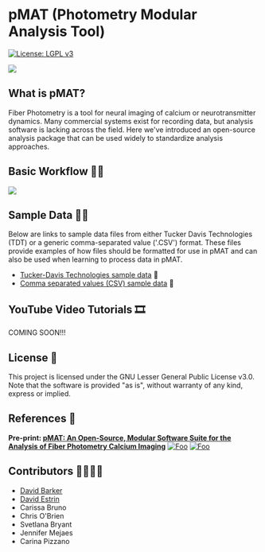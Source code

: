 # pMAT (Photometry Modular Analysis Tool)

[![License: LGPL v3](https://img.shields.io/badge/License-LGPL%20v3-pink.svg)](https://www.gnu.org/licenses/lgpl-3.0)

![](https://github.com/djamesbarker/pMAT/blob/master/Resources/pMAT%20Image.JPG)

## What is pMAT?

Fiber Photometry is a tool for neural imaging of calcium or neurotransmitter dynamics.  Many commercial systems exist for recording data, but analysis software is lacking across the field. 
Here we've introduced an open-source analysis package that can be used widely to standardize analysis approaches.

## Basic Workflow 🧑‍💻
![](https://github.com/sgoldenlab/simba/blob/master/images/overallflow.PNG)

## Sample Data 🧪💾
Below are links to sample data files from either Tucker Davis Technologies (TDT) or a generic comma-separated value ('.CSV') format.
These files provide examples of how files should be formatted for use in pMAT and can also be used when learning to process data in pMAT.

- [Tucker-Davis Technologies sample data](https://github.com/djamesbarker/pMAT/tree/master/Sample%20Data/99761-170207-161634/Photometry-161823) 💾
- [Comma separated values (CSV) sample data](https://github.com/djamesbarker/pMAT/tree/master/Sample%20Data/Example%20of%20CSV%20formatting) 💾
 
## YouTube Video Tutorials 🎞️

COMING SOON!!!

## License 📃
This project is licensed under the GNU Lesser General Public License v3.0. Note that the software is provided "as is", without warranty of any kind, express or implied. 

## References 📜

**Pre-print: [pMAT: An Open-Source, Modular Software Suite for the Analysis of Fiber Photometry Calcium Imaging](https://www.biorxiv.org/content/10.1101/2020.08.23.263673v1)**
[![Foo](https://github.com/djamesbarker/pMAT/blob/master/Resources/LabIcon.png)](https://www.thebarkerlab.com) 
[![Foo](https://github.com/djamesbarker/pMAT/blob/master/Resources/twitter.png)](https://twitter.com/DavidBarker_PhD)

## Contributors 👨‍🔬👩‍🔬
- [David Barker](https://github.com/djamesbarker)
- [David Estrin](https://twitter.com/tachykinin?lang=en)
- Carissa Bruno
- Chris O'Brien
- Svetlana Bryant
- Jennifer Mejaes
- Carina Pizzano

